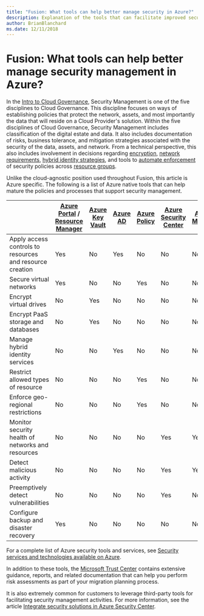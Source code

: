```yaml
---
title: "Fusion: What tools can help better manage security in Azure?"
description: Explanation of the tools that can facilitate improved security management in Azure
author: BrianBlanchard
ms.date: 12/11/2018
---
```


# Fusion: What tools can help better manage security management in Azure?

In the [Intro to Cloud Governance](../overview.md), Security Management is one of the five disciplines to Cloud Governance. This discipline focuses on ways of establishing policies that protect the network, assets, and most importantly the data that will reside on a Cloud Provider's solution. Within the five disciplines of Cloud Governance, Security Management includes classification of the digital estate and data. It also includes documentation of risks, business tolerance, and mitigation strategies associated with the security of the data, assets, and network. From a technical perspective, this also includes involvement in decisions regarding [encryption](../../infrastructure/encryption/overview.md), [network requirements](../../infrastructure/software-defined-networks/overview.md), [hybrid identity strategies](../../infrastructure/identity/overview.md), and tools to [automate enforcement](../../infrastructure/policy-enforcement/overview.md) of security policies across [resource groups](../../infrastructure/resource-grouping/overview.md).

Unlike the cloud-agnostic position used throughout Fusion, this article is Azure specific. The following is a list of Azure native tools that can help mature the policies and processes that support security management.

|                                                            | [Azure Portal](https://azure.microsoft.com/en-us/features/azure-portal/) / [Resource Manager](https://docs.microsoft.com/en-us/azure/azure-resource-manager/resource-group-overview)  | [Azure Key Vault](https://docs.microsoft.com/en-us/azure/key-vault/)  | [Azure AD](https://docs.microsoft.com/en-us/azure/active-directory/fundamentals/active-directory-whatis) | [Azure Policy](https://docs.microsoft.com/en-us/azure/governance/policy/overview) | [Azure Security Center](https://docs.microsoft.com/en-us/azure/security-center/security-center-intro) | [Azure Monitor](https://docs.microsoft.com/en-us/azure/azure-monitor/overview) |
|------------------------------------------------------------|---------------------------------|-----------------|----------|--------------|-----------------------|---------------|
| Apply access controls to resources and resource creation   | Yes                             | No              | Yes      | No           | No                    | No            |
| Secure virtual networks                                    | Yes                             | No              | No       | Yes          | No                    | No            |
| Encrypt virtual drives                                     | No                              | Yes             | No       | No           | No                    | No            |
| Encrypt PaaS storage and databases                         | No                              | Yes             | No       | No           | No                    | No            |
| Manage hybrid identity services                            | No                              | No              | Yes      | No           | No                    | No            |
| Restrict allowed types of resource                         | No                              | No              | No       | Yes          | No                    | No            |
| Enforce geo-regional restrictions                          | No                              | No              | No       | Yes          | No                    | No            |
| Monitor security health of networks and resources          | No                              | No              | No       | No           | Yes                   | Yes           |
| Detect malicious activity                                  | No                              | No              | No       | No           | Yes                   | Yes           |
| Preemptively detect vulnerabilities                        | No                              | No              | No       | No           | Yes                   | No            |
| Configure backup and disaster recovery                     | Yes                             | No              | No       | No           | No                    | No            |
For a complete list of Azure security tools and services, see [Security services and technologies available on Azure](https://docs.microsoft.com/en-us/azure/security/azure-security-services-technologies).

In addition to these tools, the [Microsoft Trust Center](https://www.microsoft.com/en-us/trustcenter/guidance/risk-assessment) contains extensive guidance, reports, and related documentation that can help you perform risk assessments as part of your migration planning process. 

It is also extremely common for customers to leverage third-party tools for facilitating security management activities. For more information, see the article [Integrate security solutions in Azure Security Center](https://docs.microsoft.com/en-us/azure/security-center/security-center-partner-integration).
